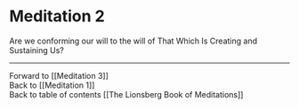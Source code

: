 # Meditation 2

Are we conforming our will to the will of That Which Is Creating and Sustaining Us?  

___

Forward to [[Meditation 3]]        
Back to [[Meditation 1]]  
Back to table of contents [[The Lionsberg Book of Meditations]]      


